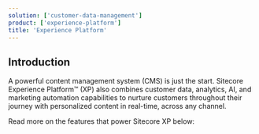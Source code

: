 ```yaml
---
solution: ['customer-data-management']
product: ['experience-platform']
title: 'Experience Platform'
---
```


## Introduction

A powerful content management system (CMS) is just the start. Sitecore Experience Platform™ (XP) also combines customer data, analytics, AI, and marketing automation capabilities to nurture customers throughout their journey with personalized content in real-time, across any channel.

Read more on the features that power Sitecore XP below:
